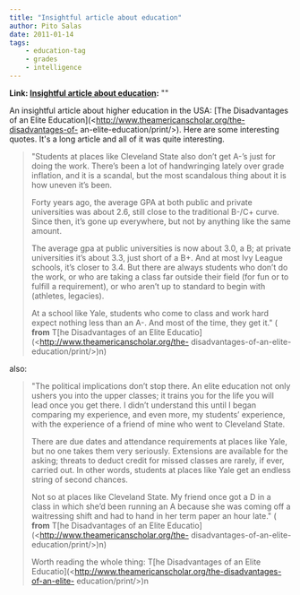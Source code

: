 ```yaml
---
title: "Insightful article about education"
author: Pito Salas
date: 2011-01-14
tags:
    - education-tag
    - grades
    - intelligence
---
```


**Link: [Insightful article about education](None):** ""



An insightful article about higher education in the USA: [The Disadvantages of
an Elite Education](<http://www.theamericanscholar.org/the-disadvantages-of-
an-elite-education/print/>). Here are some interesting quotes. It's a long
article and all of it was quite interesting.

> "Students at places like Cleveland State also don’t get A-’s just for doing
> the work. There’s been a lot of handwringing lately over grade inflation,
> and it is a scandal, but the most scandalous thing about it is how uneven
> it’s been.
>
> Forty years ago, the average GPA at both public and private universities was
> about 2.6, still close to the traditional B-/C+ curve. Since then, it’s gone
> up everywhere, but not by anything like the same amount.
>
> The average gpa at public universities is now about 3.0, a B; at private
> universities it’s about 3.3, just short of a B+. And at most Ivy League
> schools, it’s closer to 3.4. But there are always students who don’t do the
> work, or who are taking a class far outside their field (for fun or to
> fulfill a requirement), or who aren’t up to standard to begin with
> (athletes, legacies).
>
> At a school like Yale, students who come to class and work hard expect
> nothing less than an A-. And most of the time, they get it." ( **from** T[he
> Disadvantages of an Elite Educatio](<http://www.theamericanscholar.org/the-
> disadvantages-of-an-elite-education/print/>)n)

also:

> "The political implications don’t stop there. An elite education not only
> ushers you into the upper classes; it trains you for the life you will lead
> once you get there. I didn’t understand this until I began comparing my
> experience, and even more, my students’ experience, with the experience of a
> friend of mine who went to Cleveland State.
>
> There are due dates and attendance requirements at places like Yale, but no
> one takes them very seriously. Extensions are available for the asking;
> threats to deduct credit for missed classes are rarely, if ever, carried
> out. In other words, students at places like Yale get an endless string of
> second chances.
>
> Not so at places like Cleveland State. My friend once got a D in a class in
> which she’d been running an A because she was coming off a waitressing shift
> and had to hand in her term paper an hour late." ( **from** T[he
> Disadvantages of an Elite Educatio](<http://www.theamericanscholar.org/the-
> disadvantages-of-an-elite-education/print/>)n)
>
> Worth reading the whole thing: T[he Disadvantages of an Elite
> Educatio](<http://www.theamericanscholar.org/the-disadvantages-of-an-elite-
> education/print/>)n


